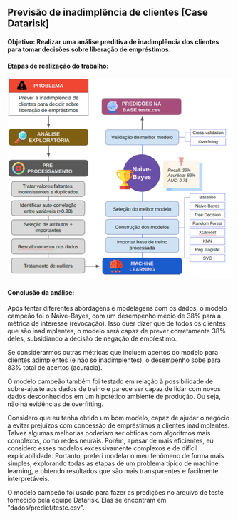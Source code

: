 ## Previsão de inadimplência de clientes [Case Datarisk]

#### Objetivo:  Realizar uma análise preditiva de inadimplência dos clientes para tomar decisões sobre liberação de empréstimos.


#### Etapas de realização do trabalho:
<img src="/assets/fluxograma.png"/>


#### Conclusão da análise:
Após tentar diferentes abordagens e modelagens com os dados, o modelo campeão foi o Naive-Bayes, com um desempenho médio de 38% para a métrica de interesse (revocação). Isso quer dizer que de todos os clientes que são inadimplentes, o modelo será capaz de prever corretamente 38% deles, subsidiando a decisão de negação de empŕestimo. 

Se considerarmos outras métricas que incluem acertos do modelo para clientes adimplentes (e não só inadimplentes), o desempenho sobe para 83% total de acertos (acurácia). 

O modelo campeão também foi testado em relação à possibilidade de sobre-ajuste aos dados de treino e parece ser capaz de lidar com novos dados desconhecidos em um hipotético ambiente de produção. Ou seja, não há evidências de overfitting.

Considero que eu tenha obtido um bom modelo, capaz de ajudar o negócio a evitar prejuízos com concessão de empréstimos a clientes inadimplentes. Talvez algumas melhorias poderiam ser obtidas com algoritmos mais complexos, como redes neurais. Porém, apesar de mais eficientes, eu considero esses modelos excessivamente complexos e de difícil explicabilidade. Portanto, preferi modelar o meu fenômeno de forma mais simples, explorando todas as etapas de um problema típico de machine learning, e obtendo resultados que são mais transparentes e facilmente interpretáveis. 

O modelo campeão foi usado para fazer as predições no arquivo de teste fornecido pela equipe Datarisk. Elas se encontram em "dados/predict/teste.csv".


